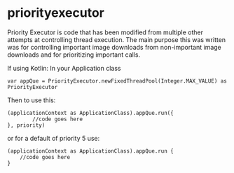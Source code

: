 # priorityexecutor

Priority Executor is code that has been modified from multiple other attempts at controlling thread execution.  The main purpose this was written was for controlling important image downloads from non-important image downloads and for prioritizing important calls.


If using Kotlin:
In your Application class

	var appQue = PriorityExecutor.newFixedThreadPool(Integer.MAX_VALUE) as PriorityExecutor


Then to use this:

	
	(applicationContext as ApplicationClass).appQue.run({
			//code goes here
    }, priority)	
	
or for a default of priority 5 use:

	(applicationContext as ApplicationClass).appQue.run {
		//code goes here
	}

